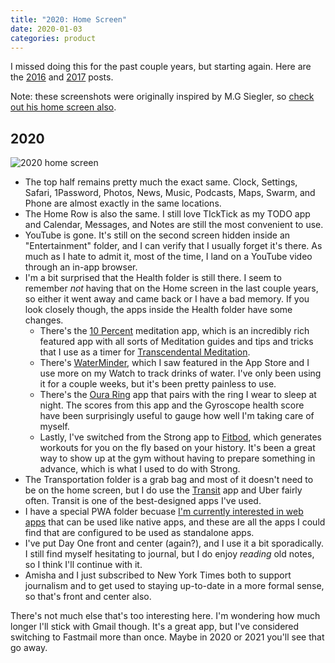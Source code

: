 ```yaml
---
title: "2020: Home Screen"
date: 2020-01-03
categories: product
---
```


I missed doing this for the past couple years, but starting again.
Here are the [2016](/blog/2016-home-screen) and [2017](/blog/2017/01/2017-home-screen/) posts.

Note: these screenshots were originally inspired by M.G Siegler, so [check out his home screen also][8].

## 2020

![2020 home screen](/images/2020-home-screen.png)

-   The top half remains pretty much the exact same. Clock, Settings, Safari, 1Password, Photos, News, Music, Podcasts, Maps, Swarm, and Phone are almost exactly in the same locations.
-   The Home Row is also the same. I still love TIckTick as my TODO app and Calendar, Messages, and Notes are still the most convenient to use.
-   YouTube is gone. It's still on the second screen hidden inside an "Entertainment" folder, and I can verify that I usually forget it's there. As much as I hate to admit it, most of the time, I land on a YouTube video through an in-app browser.
-   I'm a bit surprised that the Health folder is still there. I seem to remember _not_ having that on the Home screen in the last couple years, so either it went away and came back or I have a bad memory. If you look closely though, the apps inside the Health folder have some changes.
    -   There's the [10 Percent][1] meditation app, which is an incredibly rich featured app with all sorts of Meditation guides and tips and tricks that I use as a timer for [Transcendental Meditation][2].
    -   There's [WaterMinder][3], which I saw featured in the App Store and I use more on my Watch to track drinks of water. I've only been using it for a couple weeks, but it's been pretty painless to use.
    -   There's the [Oura Ring][4] app that pairs with the ring I wear to sleep at night. The scores from this app and the Gyroscope health score have been surprisingly useful to gauge how well I'm taking care of myself.
    -   Lastly, I've switched from the Strong app to [Fitbod][6], which generates workouts for you on the fly based on your history. It's been a great way to show up at the gym without having to prepare something in advance, which is what I used to do with Strong.
-   The Transportation folder is a grab bag and most of it doesn't need to be on the home screen, but I do use the [Transit][5] app and Uber fairly often. Transit is one of the best-designed apps I've used.
-   I have a special PWA folder becuase [I'm currently interested in web apps][7] that can be used like native apps, and these are all the apps I could find that are configured to be used as standalone apps.
-   I've put Day One front and center (again?), and I use it a bit sporadically. I still find myself hesitating to journal, but I do enjoy _reading_ old notes, so I think I'll continue with it.
-   Amisha and I just subscribed to New York Times both to support journalism and to get used to staying up-to-date in a more formal sense, so that's front and center also.

There's not much else that's too interesting here. I'm wondering how much longer I'll stick with Gmail though. It's a great app, but I've considered switching to Fastmail more than once. Maybe in 2020 or 2021 you'll see that go away.

[1]: https://apps.apple.com/us/app/10-happier-meditation/id992210239
[2]: /blog/the-mechanics-of-transcendental-meditation/
[3]: https://apps.apple.com/us/app/waterminder/id653031147
[4]: https://apps.apple.com/us/app/oura/id1043837948
[5]: https://apps.apple.com/us/app/transit-bus-subway-times/id498151501
[6]: https://apps.apple.com/us/app/fitbod-weight-lifting-workout/id1041517543
[7]: https://twitter.com/mehulkar/status/1195069658329571329
[8]: https://500ish.com/looking-back-on-my-2019-homescreen-f0c9cde7dc6
